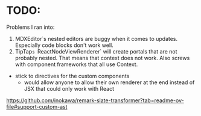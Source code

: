 # TODO:

Problems I ran into:
1. MDXEditor`s nested editors are buggy when it comes to updates. Especially code blocks don't work well.
2. TipTap`s `ReactNodeViewRenderer` will create portals that are not probably nested. That means that context does not work. Also screws with component frameworks that all use Context. 

- stick to directives for the custom components
  - would allow anyone to allow their own renderer at the end instead of JSX that could only work with React

https://github.com/inokawa/remark-slate-transformer?tab=readme-ov-file#support-custom-ast